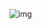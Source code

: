 ![img](https://metrics.lecoq.io/Invvk?template=classic&languages=1&isocalendar=1&isocalendar.duration=half-year&config.timezone=Europe%2FParis&config.animated=true)
